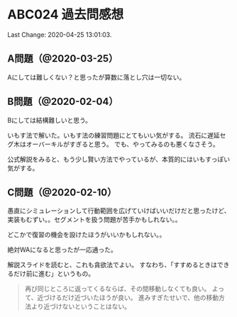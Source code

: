 # ABC024 過去問感想

Last Change: 2020-04-25 13:01:03.

## A問題（@2020-03-25）

Aにしては難しくない？と思ったが算数に落とし穴は一切ない。

## B問題（@2020-02-04）

Bにしては結構難しいと思う。

いもす法で解いた。いもす法の練習問題にとてもいい気がする。
流石に遅延セグ木はオーバーキルがすぎると思う。
でも、やってみるのも悪くなさそう。

公式解説をみると、もう少し賢い方法でやっているが、本質的にはいもすっぽい気がする。

## C問題（@2020-02-10）

愚直にシミュレーションして行動範囲を広げていけばいいだけだと思ったけど、
実装もむずい。。セグメントを扱う問題が苦手かもしれない。。

どこかで復習の機会を設けたほうがいいかもしれない。。

絶対WAになると思ったが一応通った。

解説スライドを読むと、これも貪欲法でよい。
すなわち、「すすめるときはできるだけ前に進む」というもの。

> 再び同じところに返ってくるならば、その間移動しなくても良い。
> よって、近づけるだけ近づいたほうが良い。
> 進みすぎたせいで、他の移動方法より近づけないということはない。

